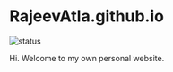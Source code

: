 
# RajeevAtla.github.io

![status](https://img.shields.io/website?label=Status&style=flat-square&up_message=Online&url=https%3A%2F%2Frajeevatla.com)

Hi.
Welcome to my own personal website.
